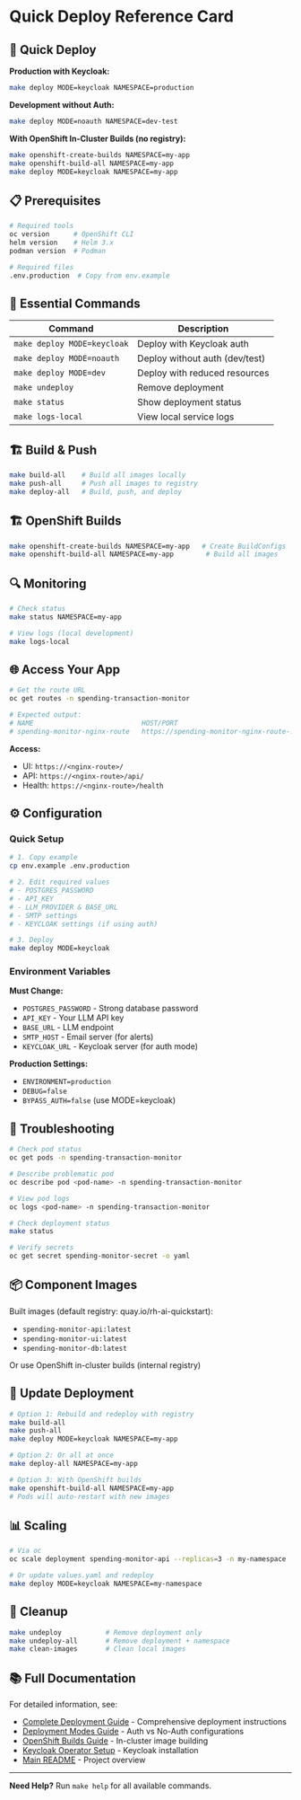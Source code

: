 # Quick Deploy Reference Card

## 🚀 Quick Deploy

**Production with Keycloak:**
```bash
make deploy MODE=keycloak NAMESPACE=production
```

**Development without Auth:**
```bash
make deploy MODE=noauth NAMESPACE=dev-test
```

**With OpenShift In-Cluster Builds (no registry):**
```bash
make openshift-create-builds NAMESPACE=my-app
make openshift-build-all NAMESPACE=my-app
make deploy MODE=keycloak NAMESPACE=my-app
```

## 📋 Prerequisites

```bash
# Required tools
oc version      # OpenShift CLI
helm version    # Helm 3.x
podman version  # Podman

# Required files
.env.production  # Copy from env.example
```

## 🔑 Essential Commands

| Command | Description |
|---------|-------------|
| `make deploy MODE=keycloak` | Deploy with Keycloak auth |
| `make deploy MODE=noauth` | Deploy without auth (dev/test) |
| `make deploy MODE=dev` | Deploy with reduced resources |
| `make undeploy` | Remove deployment |
| `make status` | Show deployment status |
| `make logs-local` | View local service logs |

## 🏗️ Build & Push

```bash
make build-all    # Build all images locally
make push-all     # Push all images to registry
make deploy-all   # Build, push, and deploy
```

## 🏗️ OpenShift Builds

```bash
make openshift-create-builds NAMESPACE=my-app   # Create BuildConfigs
make openshift-build-all NAMESPACE=my-app        # Build all images
```

## 🔍 Monitoring

```bash
# Check status
make status NAMESPACE=my-app

# View logs (local development)
make logs-local
```

## 🌐 Access Your App

```bash
# Get the route URL
oc get routes -n spending-transaction-monitor

# Expected output:
# NAME                           HOST/PORT
# spending-monitor-nginx-route   https://spending-monitor-nginx-route-...
```

**Access:**
- UI: `https://<nginx-route>/`
- API: `https://<nginx-route>/api/`
- Health: `https://<nginx-route>/health`

## ⚙️ Configuration

### Quick Setup

```bash
# 1. Copy example
cp env.example .env.production

# 2. Edit required values
# - POSTGRES_PASSWORD
# - API_KEY
# - LLM_PROVIDER & BASE_URL
# - SMTP settings
# - KEYCLOAK settings (if using auth)

# 3. Deploy
make deploy MODE=keycloak
```

### Environment Variables

**Must Change:**
- `POSTGRES_PASSWORD` - Strong database password
- `API_KEY` - Your LLM API key
- `BASE_URL` - LLM endpoint
- `SMTP_HOST` - Email server (for alerts)
- `KEYCLOAK_URL` - Keycloak server (for auth mode)

**Production Settings:**
- `ENVIRONMENT=production`
- `DEBUG=false`
- `BYPASS_AUTH=false` (use MODE=keycloak)

## 🐛 Troubleshooting

```bash
# Check pod status
oc get pods -n spending-transaction-monitor

# Describe problematic pod
oc describe pod <pod-name> -n spending-transaction-monitor

# View pod logs
oc logs <pod-name> -n spending-transaction-monitor

# Check deployment status
make status

# Verify secrets
oc get secret spending-monitor-secret -o yaml
```

## 📦 Component Images

Built images (default registry: quay.io/rh-ai-quickstart):
- `spending-monitor-api:latest`
- `spending-monitor-ui:latest`
- `spending-monitor-db:latest`

Or use OpenShift in-cluster builds (internal registry)

## 🔄 Update Deployment

```bash
# Option 1: Rebuild and redeploy with registry
make build-all
make push-all
make deploy MODE=keycloak NAMESPACE=my-app

# Option 2: Or all at once
make deploy-all NAMESPACE=my-app

# Option 3: With OpenShift builds
make openshift-build-all NAMESPACE=my-app
# Pods will auto-restart with new images
```

## 📊 Scaling

```bash
# Via oc
oc scale deployment spending-monitor-api --replicas=3 -n my-namespace

# Or update values.yaml and redeploy
make deploy MODE=keycloak NAMESPACE=my-namespace
```

## 🧹 Cleanup

```bash
make undeploy           # Remove deployment only
make undeploy-all       # Remove deployment + namespace
make clean-images       # Clean local images
```

## 📚 Full Documentation

For detailed information, see:
- [Complete Deployment Guide](./DEPLOYMENT_GUIDE.md) - Comprehensive deployment instructions
- [Deployment Modes Guide](./DEPLOYMENT_MODES.md) - Auth vs No-Auth configurations
- [OpenShift Builds Guide](./OPENSHIFT_BUILDS.md) - In-cluster image building
- [Keycloak Operator Setup](./KEYCLOAK_OPERATOR.md) - Keycloak installation
- [Main README](../README.md) - Project overview

---

**Need Help?** Run `make help` for all available commands.

